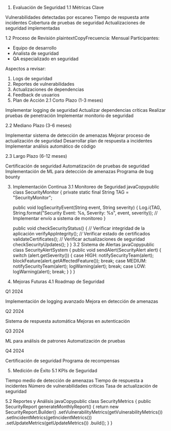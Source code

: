 1. Evaluación de Seguridad
1.1 Métricas Clave

Vulnerabilidades detectadas por escaneo
Tiempo de respuesta ante incidentes
Cobertura de pruebas de seguridad
Actualizaciones de seguridad implementadas

1.2 Proceso de Revisión
plaintextCopyFrecuencia: Mensual
Participantes: 
- Equipo de desarrollo
- Analista de seguridad
- QA especializado en seguridad

Aspectos a revisar:
1. Logs de seguridad
2. Reportes de vulnerabilidades
3. Actualizaciones de dependencias
4. Feedback de usuarios
2. Plan de Acción
2.1 Corto Plazo (1-3 meses)

Implementar logging de seguridad
Actualizar dependencias críticas
Realizar pruebas de penetración
Implementar monitorio de seguridad

2.2 Mediano Plazo (3-6 meses)

Implementar sistema de detección de amenazas
Mejorar proceso de actualización de seguridad
Desarrollar plan de respuesta a incidentes
Implementar análisis automático de código

2.3 Largo Plazo (6-12 meses)

Certificación de seguridad
Automatización de pruebas de seguridad
Implementación de ML para detección de amenazas
Programa de bug bounty

3. Implementación Continua
3.1 Monitoreo de Seguridad
javaCopypublic class SecurityMonitor {
    private static final String TAG = "SecurityMonitor";

    public void logSecurityEvent(String event, String severity) {
        Log.i(TAG, String.format("Security Event: %s, Severity: %s", event, severity));
        // Implementar envío a sistema de monitoreo
    }

    public void checkSecurityStatus() {
        // Verificar integridad de la aplicación
        verifyAppIntegrity();
        // Verificar estado de certificados
        validateCertificates();
        // Verificar actualizaciones de seguridad
        checkSecurityUpdates();
    }
}
3.2 Sistema de Alertas
javaCopypublic class SecurityAlertSystem {
    public void sendAlert(SecurityAlert alert) {
        switch (alert.getSeverity()) {
            case HIGH:
                notifySecurityTeam(alert);
                blockFeature(alert.getAffectedFeature());
                break;
            case MEDIUM:
                notifySecurityTeam(alert);
                logWarning(alert);
                break;
            case LOW:
                logWarning(alert);
                break;
        }
    }
}
4. Mejoras Futuras
4.1 Roadmap de Seguridad

Q1 2024

Implementación de logging avanzado
Mejora en detección de amenazas


Q2 2024

Sistema de respuesta automática
Mejoras en autenticación


Q3 2024

ML para análisis de patrones
Automatización de pruebas


Q4 2024

Certificación de seguridad
Programa de recompensas



5. Medición de Éxito
5.1 KPIs de Seguridad

Tiempo medio de detección de amenazas
Tiempo de respuesta a incidentes
Número de vulnerabilidades críticas
Tasa de actualización de seguridad

5.2 Reportes y Análisis
javaCopypublic class SecurityMetrics {
    public SecurityReport generateMonthlyReport() {
        return new SecurityReport.Builder()
            .setVulnerabilityMetrics(getVulnerabilityMetrics())
            .setIncidentMetrics(getIncidentMetrics())
            .setUpdateMetrics(getUpdateMetrics())
            .build();
    }
}
